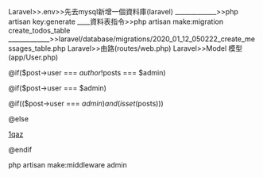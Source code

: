 Laravel>>.env>>先去mysql新增一個資料庫(laravel)
_____________>>php artisan key:generate
____資料表指令>>php artisan make:migration create_todos_table
_____________>>laravel/database/migrations/2020_01_12_050222_create_messages_table.php
Laravel>>由路(routes/web.php)
Laravel>>Model 模型(app/User.php)


<?php
var_dump($admin);die(); 
?>

@if($post->user === $auth or !$posts === $admin)

@if($post->user === $admin)


@if(($post->user === $admin) and (isset($posts)))

@else
<td><a class="btn btn-info" href="post/{{$post->id}}/edit" role="button">1qaz</a></td>

@endif


php artisan make:middleware admin

